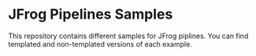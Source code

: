 # JFrog Pipelines Samples
This repository contains different samples for JFrog piplines. You can find templated and non-templated versions of each example.
